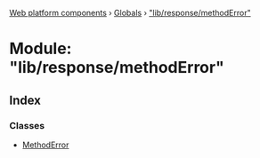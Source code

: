 [Web platform components](../README.md) › [Globals](../globals.md) › ["lib/response/methodError"](_lib_response_methoderror_.md)

# Module: "lib/response/methodError"

## Index

### Classes

* [MethodError](../classes/_lib_response_methoderror_.methoderror.md)
